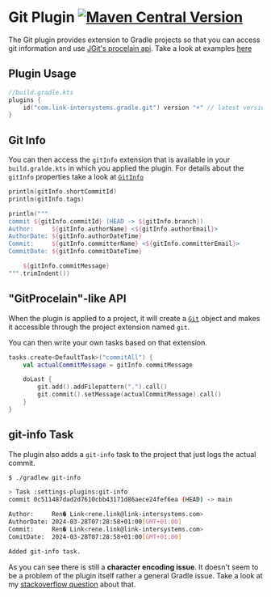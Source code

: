 # Git Plugin [![Maven Central Version](https://img.shields.io/maven-central/v/com.link-intersystems.gradle.git/com.link-intersystems.gradle.git.gradle.plugin)](https://mvnrepository.com/artifact/com.link-intersystems.gradle.git)

The Git plugin provides extension to Gradle projects so that you can access git information
and use [JGit's procelain api](https://archive.eclipse.org/jgit/docs/jgit-3.2.0.201312181205-r/apidocs/org/eclipse/jgit/api/Git.html). Take a look at examples [here](https://github.com/centic9/jgit-cookbook/tree/master/src/main/java/org/dstadler/jgit/porcelain)

## Plugin Usage

```kotlin
//build.gradle.kts
plugins {
    id("com.link-intersystems.gradle.git") version "+" // latest version
}
```

## Git Info

You can then access the `gitInfo` extension that is available 
in your `build.gralde.kts` in which you applied the plugin. For details
about the `gitInfo` properties take a look at [`GitInfo`](src/main/java/com/link_intersystems/gradle/plugins/git/GitInfo.java) 

```kotlin
println(gitInfo.shortCommitId)
println(gitInfo.tags)

println("""
commit ${gitInfo.commitId} (HEAD -> ${gitInfo.branch})
Author:     ${gitInfo.authorName} <${gitInfo.authorEmail}>
AuthorDate: ${gitInfo.authorDateTime}
Commit:     ${gitInfo.committerName} <${gitInfo.committerEmail}>
CommitDate: ${gitInfo.commitDateTime}

    ${gitInfo.commitMessage}
""".trimIndent())
```

## "GitProcelain"-like API

When the plugin is applied to a project, it will create a [`Git`](https://archive.eclipse.org/jgit/docs/jgit-3.2.0.201312181205-r/apidocs/org/eclipse/jgit/api/Git.html) 
object and makes it accessible through the project extension named `git`.

You can then write your own tasks based on that extension.

```kotlin
tasks.create<DefaultTask>("commitAll") {
    val actualCommitMessage = gitInfo.commitMessage

    doLast {
        git.add().addFilepattern(".").call()
        git.commit().setMessage(actualCommitMessage).call()
    }
}
```

## git-info Task

The plugin also adds a `git-info` task to the project that just logs the actual
commit. 

```bash
$ ./gradlew git-info

> Task :settings-plugins:git-info
commit 0c511487dad2d7610cbb43171d86aece24fef6ea (HEAD) -> main

Author:     Ren� Link<rene.link@link-intersystems.com>
AuthorDate: 2024-03-28T07:28:58+01:00[GMT+01:00]
Commit:     Ren� Link<rene.link@link-intersystems.com>
ComitDate:  2024-03-28T07:28:58+01:00[GMT+01:00]

Added git-info task.
```

As you can see there is still a **character encoding issue**.
It doesn't seem to be a problem of the plugin itself rather a general
Gradle issue. Take a look at my 
[stackoverflow question](https://stackoverflow.com/questions/78119546/how-to-properly-set-build-gradle-kts-encoding) about that.
